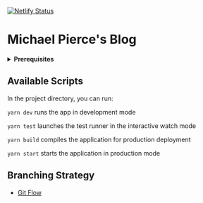 [![Netlify Status](https://api.netlify.com/api/v1/badges/b6b47255-0de1-49d6-b391-bf39e6f8622b/deploy-status)](https://app.netlify.com/sites/mpierce/deploys)

# Michael Pierce's Blog

<details>
<summary><b>Prerequisites</b></summary>

Before you can start, you'll first need to [install Yarn](https://yarnpkg.com/en/docs/install).
Then run `yarn` to install project dependencies.
</details>

## Available Scripts

In the project directory, you can run:

`yarn dev` runs the app in development mode

`yarn test` launches the test runner in the interactive watch mode

`yarn build` compiles the application for production deployment

`yarn start` starts the application in production mode

## Branching Strategy
- [Git Flow](https://danielkummer.github.io/git-flow-cheatsheet/)
